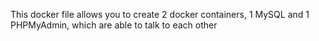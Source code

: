 This docker file allows you to create 2 docker containers, 1 MySQL and 1 PHPMyAdmin, which are able to talk to each other
